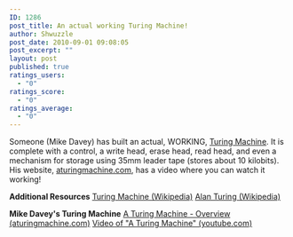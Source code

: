 ```yaml
---
ID: 1286
post_title: An actual working Turing Machine!
author: Shwuzzle
post_date: 2010-09-01 09:08:05
post_excerpt: ""
layout: post
published: true
ratings_users:
  - "0"
ratings_score:
  - "0"
ratings_average:
  - "0"
---
```

Someone (Mike Davey) has built an actual, WORKING, <a href="http://www.aturingmachine.com/">Turing Machine</a>. It is complete with a control, a write head, erase head, read head, and even a mechanism for storage using 35mm leader tape (stores about 10 kilobits). His website, <a href="http://www.aturingmachine.com/">aturingmachine.com</a>, has a video where you can watch it working!

<strong>Additional Resources</strong>
<a href="http://en.wikipedia.org/wiki/Turing_machine">Turing Machine (Wikipedia)</a>
<a href="http://en.wikipedia.org/wiki/Alan_turing">Alan Turing (Wikipedia)</a>

<strong>Mike Davey's Turing Machine</strong>
<a href="http://www.aturingmachine.com/">A Turing Machine - Overview (aturingmachine.com)</a>
<a href="http://www.youtube.com/watch?v=E3keLeMwfHY&amp;feature=player_embedded">Video of "A Turing Machine" (youtube.com)</a>
